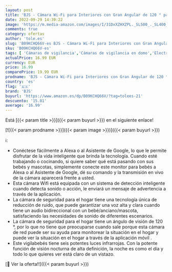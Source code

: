 ```yaml
---
layout: post
title: 'BJS - Cámara Wi-Fi para Interiores con Gran Angular de 120 ° para la habitación del bebé / hogar  cámara de vigilancia con visión Nocturna  Monitor para bebés con detección de Movimiento'
date: 2022-09-29 14:39:22
image: 'https://m.media-amazon.com/images/I/31DxXZHXZPL._SL500_._SL400_.jpg'
comments: true
category: ofertas
author: 'tole.es'
slug: 'B09KCHQ66V-es BJS - Cámara Wi-Fi para Interiores con Gran Angular de 120...'
sku: 'B09KCHQ66V-es'
tags: [ 'Cámaras de vigilancia','Cámaras de vigilancia en domo','Electrónica','Fotografía y videocámaras','bebé','bebés','bjs','🇪🇸', ]
actualPrice: 16.99 EUR
currency: EUR
price: 16.99
comparePrice: 19.99 EUR
prodname: 'BJS - Cámara Wi-Fi para Interiores con Gran Angular de 120 ° para la habitación del bebé / hogar  cámara de vigilancia con visión Nocturna  Monitor para bebés con detección de Movimiento'
country: 'es'
flag: '🇪🇸'
brand: 'BJS'
buyurl: 'https://www.amazon.es/dp/B09KCHQ66V/?tag=tolees-21'
descuento: '15.01'
average: '16.99'
---
```


Está [{{< param title >}}]({{< param buyurl >}}) en el siguiente enlace!

[![{{< param prodname >}}]({{< param image >}})]({{< param buyurl >}})

ℹ️:

- Conéctese fácilmente a Alexa o al Asistente de Google, lo que le permite disfrutar de la vida inteligente que brinda la tecnología. Cuando esté trabajando o cocinando, si quiere saber qué está pasando con sus bebés y mascotas, simplemente conecte este monitor para bebés a Alexa o al Asistente de Google, dé su comando y la transmisión en vivo de la cámara aparecerá frente a usted.
- Esta cámara Wifi está equipada con un sistema de detección inteligente cuando detecta sonido o acción, le enviará un mensaje de advertencia a través de la aplicación.
- La cámara de seguridad para el hogar tiene una tecnología única de reducción de ruido, que puede garantizar una voz alta y clara cuando tiene un audio bidireccional con un bebé/anciano/mascota, satisfaciendo las necesidades de sonido de diferentes escenarios.
- La cámara de seguridad para el hogar tiene un ángulo de visión de 120 °, por lo que no tiene que preocuparse cuando sale porque esta cámara de red puede ser su ayuda para monitorear la situación en el hogar y puede ver la situación en el hogar a través de la aplicación móvil .
- Este vigilabebés tiene seis potentes luces infrarrojas. Con la potente función de visión nocturna de alta definición, la noche es como el día y todo lo que quieres ver está claro de un vistazo.

[🛒 Ver la oferta!!]({{< param buyurl >}})
